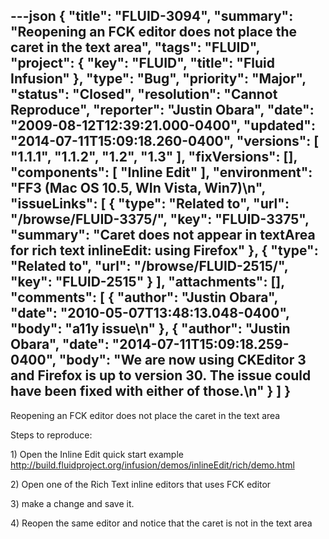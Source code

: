 ---json
{
  "title": "FLUID-3094",
  "summary": "Reopening an FCK editor does not place the caret in the text area",
  "tags": "FLUID",
  "project": {
    "key": "FLUID",
    "title": "Fluid Infusion"
  },
  "type": "Bug",
  "priority": "Major",
  "status": "Closed",
  "resolution": "Cannot Reproduce",
  "reporter": "Justin Obara",
  "date": "2009-08-12T12:39:21.000-0400",
  "updated": "2014-07-11T15:09:18.260-0400",
  "versions": [
    "1.1.1",
    "1.1.2",
    "1.2",
    "1.3"
  ],
  "fixVersions": [],
  "components": [
    "Inline Edit"
  ],
  "environment": "FF3 (Mac OS 10.5, WIn Vista, Win7)\n",
  "issueLinks": [
    {
      "type": "Related to",
      "url": "/browse/FLUID-3375/",
      "key": "FLUID-3375",
      "summary": "Caret does not appear in textArea for rich text inlineEdit: using Firefox"
    },
    {
      "type": "Related to",
      "url": "/browse/FLUID-2515/",
      "key": "FLUID-2515"
    }
  ],
  "attachments": [],
  "comments": [
    {
      "author": "Justin Obara",
      "date": "2010-05-07T13:48:13.048-0400",
      "body": "a11y issue\n"
    },
    {
      "author": "Justin Obara",
      "date": "2014-07-11T15:09:18.259-0400",
      "body": "We are now using CKEditor 3 and Firefox is up to version 30. The issue could have been fixed with either of those.\n"
    }
  ]
}
---
Reopening an FCK editor does not place the caret in the text area

Steps to reproduce:

1\) Open the Inline Edit quick start example\
<http://build.fluidproject.org/infusion/demos/inlineEdit/rich/demo.html>

2\) Open one of the Rich Text inline editors that uses FCK editor

3\) make a change and save it.

4\) Reopen the same editor and notice that the caret is not in the text area

        